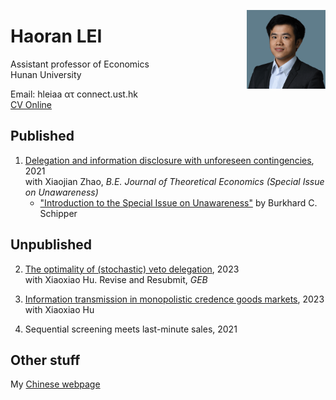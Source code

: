 <p><img src="fig/portrait-min.png" style="max-width:25%;min-width:100px;float:right;" alt="Haoran's portrait" /></p>

# Haoran LEI

Assistant professor of Economics <br>
Hunan University <br>

Email: hleiaa ατ connect.ust.hk <br>
[CV Online](cv)

## Published

1. [Delegation and information disclosure with unforeseen contingencies], 2021 <br>
   with Xiaojian Zhao, *B.E. Journal of Theoretical Economics (Special Issue on Unawareness)*
   - ["Introduction to the Special Issue on Unawareness"] by Burkhard C. Schipper

[Delegation and information disclosure with unforeseen contingencies]: https://www.degruyter.com/document/doi/10.1515/bejte-2018-0184/html

["Introduction to the Special Issue on Unawareness"]: https://www.degruyter.com/document/doi/10.1515/bejte-2021-0078/html


## Unpublished

2. [The optimality of (stochastic) veto delegation](https://arxiv.org/abs/2208.14829), 2023<br>
   with Xiaoxiao Hu. Revise and Resubmit, *GEB* 

1. [Information transmission in monopolistic credence goods markets](https://arxiv.org/abs/2303.13295), 2023<br>
   with Xiaoxiao Hu

1. Sequential screening meets last-minute sales, 2021

## Other stuff

My [Chinese webpage](zh)
